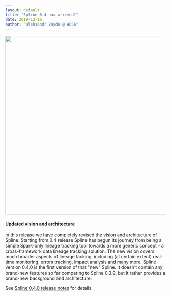 ```yaml
---
layout: default
title: "Spline 0.4 has arrived!"
date: 2019-12-16
author: "Oleksandr Vayda @ ABSA"
---
```

<img src="https://user-images.githubusercontent.com/5530211/70050339-fd93f580-15ce-11ea-88b2-4d79ee30d494.png" width="560">

#### Updated vision and architecture
In this release we have completely revised the vision and architecture of Spline.
Starting from 0.4 release Spline has begun its journey from being a simple Spark-only lineage tracking tool towards a more generic concept - a cross-framework data lineage tracking solution. The new vision covers much broader aspects of lineage tacking, including (at certain extent) real-time monitoring, errors tracking, impact analysis and many more. Spline version 0.4.0 is the first version of that "new" Spline. It doesn't contain any brand-new features so far comparing to Spline 0.3.9, but it rather provides a brand-new background and architecture.

See [Spline 0.4.0 release notes](https://github.com/AbsaOSS/spline/releases/tag/release%2F0.4.0) for details.